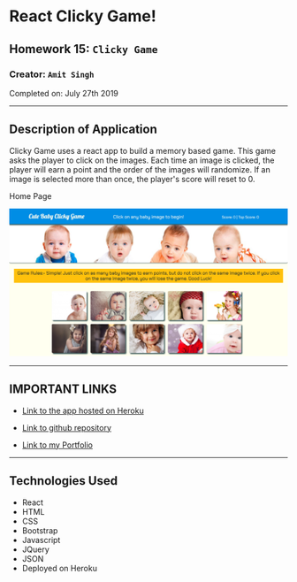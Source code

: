 # React Clicky Game!
## Homework 15: `Clicky Game`

### **Creator:** `Amit Singh`

Completed on: July 27th 2019
- - - 

## Description of Application
Clicky Game uses a react app to build a memory based game. 
This game asks the player to click on the images.  Each time an image is clicked, the player will earn a point and the order of the images will randomize.  If an image is selected more than once, the player's score will reset to 0. 

Home Page

![Homepage](./public/assets/images/homepage.png)

- - -
## IMPORTANT LINKS

* [Link to the app hosted on Heroku](https://cute-baby-clicky-game.herokuapp.com/)

* [Link to github repository](https://github.com/amitsinghgh19/clicky-game.git)

* [Link to my Portfolio](https://amitsinghgh19.github.io/Bootstrap-Portfolio/)

- - -
## Technologies Used
- React 
- HTML
- CSS
- Bootstrap
- Javascript
- JQuery
- JSON
- Deployed on Heroku
